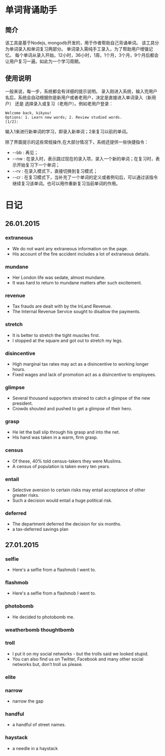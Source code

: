 # 单词背诵助手

## 简介
	
该工具是基于Nodejs, mongodb开发的，用于作者帮助自己背诵单词。
该工具分为单词录入和单词复习两部分。
单词录入需纯手工录入，为了帮助用户增强记忆。
每个单词从录入开始，12小时，36小时，1周，1个月，3个月，9个月后都会让用户复习一遍。如此为一个学习周期。

## 使用说明
	
一般来说，每一步，系统都会有详细的提示说明。
录入刚进入系统，输入完用户名后，系统会自动根据你是新用户或者老用户，决定是直接进入单词录入（新用户） 还是 选择录入或复习（老用户）。例如老用户登录：

```
Welcome back, kikyou!
Options: 1. Learn new words; 2. Review studied words.
[1/2]:
```
	
输入1来进行新单词的学习，即录入新单词；2来复习以前的单词。

除了界面提示的这些常规操作,在大部分情况下，系统还提供一些快捷指令：
* --bb : 再见；
* --nw : 在录入时，表示跳过现在的录入项，录入一个新的单词；在复习时，表示开始复习下一个单词；
* --rv : 在录入模式下，直接切换到复习模式；
* --cr : 在复习模式下，当补充了一个单词的定义或者例句后，可以通过该指令继续复习该单词。也可以用作重新复习当前单词的作用。

# 日记

## 26.01.2015

### extraneous
* We do not want any extraneous information on the page.
* His account of the fire accident includes a lot of extraneous details.

### mundane
* Her London life was sedate, almost mundane.
* It was hard to return to mundane matters after such excitement.

### revenue
* Tax frauds are dealt with by the InLand Revenue.
* The Internal Revenue Service sought to disallow the payments.

### stretch
* It is better to stretch the tight muscles first.
* I stopped at the square and got out to stretch my legs.

### disincentive
* High marginal tax rates may act as a disincentive to working longer hours.
* Fixed wages and lack of promotion act as a disincentive to employees.

### glimpse
* Several thousand supporters strained to catch a glimpse of the new president.
* Crowds shouted and pushed to get a glimpse of their hero.

### grasp
* He let the ball slip through his grasp and into the net.
* His hand was taken in a warm, firm grasp.

### census
* Of these, 40% told census-takers they were Muslims.
* A census of population is taken every ten years.

### entail
* Selective aversion to certain risks may entail acceptance of other greater risks.
* Such a decision would entail a huge political risk.

### deferred
* The department deferred the decision for six months.
* a tax-deferred savings plan

## 27.01.2015

### selfie
* Here's a selfie from a flashmob I went to.

### flashmob
* Here's a selfie from a flashmob I went to.

### photobomb
* He decided to photobomb me.

### weatherbomb  thoughtbomb

### troll
* I put it on my social networks - but the trolls said we looked stupid.
* You can also find us on Twitter, Facebook and many other social networks but, don’t troll us please.

### elite

### narrow
* narrow the gap

### handful
* a handful of street names.

### haystack
* a needle in a haystack











	